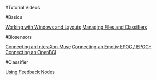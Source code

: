 #Tutorial Videos

#Basics

[Working with Windows and Layouts](https://www.youtube.com/watch?list=PL1yAHNCAht_p8-lOxhpkcQ2grg4fp-elH&time_continue=1&v=hN6JL0T58c0)
[Managing Files and Classifiers](https://www.youtube.com/watch?list=PL1yAHNCAht_p8-lOxhpkcQ2grg4fp-elH&v=ozyrM-ywjwU)

#Biosensors

[Connecting an InteraXon Muse](https://www.youtube.com/watch?list=PL1yAHNCAht_p8-lOxhpkcQ2grg4fp-elH&v=yLSyZZmnQY4)
[Connecting an Emotiv EPOC / EPOC+](https://www.youtube.com/watch?list=PL1yAHNCAht_p8-lOxhpkcQ2grg4fp-elH&v=q1SCbe7SOlo)
[Connecting an OpenBCI](https://www.youtube.com/watch?list=PL1yAHNCAht_p8-lOxhpkcQ2grg4fp-elH&v=1jlf233CVig)

#Classifier

[Using Feedback Nodes](https://www.youtube.com/watch?list=PL1yAHNCAht_p8-lOxhpkcQ2grg4fp-elH&v=hJGzbGE8cOk)
